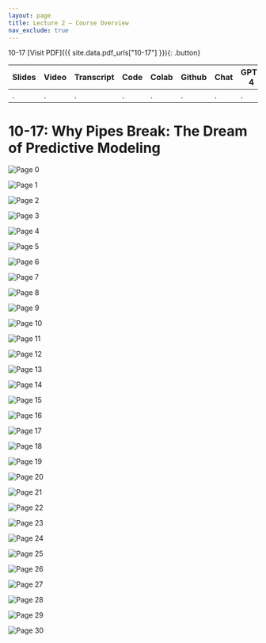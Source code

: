 ```yaml
---
layout: page
title: Lecture 2 – Course Overview
nav_exclude: true
---
```

10-17
[Visit PDF]({{ site.data.pdf_urls["10-17"] }}){: .button}

| Slides | Video | Transcript | Code | Colab | Github | Chat | GPT-4 | LLaMA | Galactica |
| ------ | ----- | ---------- | ---- | ----- | ------ | ---- | ----- | ----- | --------- |
| .      | .     | .          | .    | .     | .      | .    | .     | .     | .          |


# 10-17: Why Pipes Break: The Dream of Predictive Modeling

![Page 0]( /CivEng112/assets/slides/10-17/10-17_Lecture.pdf-page0.png )

![Page 1]( /CivEng112/assets/slides/10-17/10-17_Lecture.pdf-page1.png )

![Page 2]( /CivEng112/assets/slides/10-17/10-17_Lecture.pdf-page2.png )

![Page 3]( /CivEng112/assets/slides/10-17/10-17_Lecture.pdf-page3.png )

![Page 4]( /CivEng112/assets/slides/10-17/10-17_Lecture.pdf-page4.png )

![Page 5]( /CivEng112/assets/slides/10-17/10-17_Lecture.pdf-page5.png )

![Page 6]( /CivEng112/assets/slides/10-17/10-17_Lecture.pdf-page6.png )

![Page 7]( /CivEng112/assets/slides/10-17/10-17_Lecture.pdf-page7.png )

![Page 8]( /CivEng112/assets/slides/10-17/10-17_Lecture.pdf-page8.png )

![Page 9]( /CivEng112/assets/slides/10-17/10-17_Lecture.pdf-page9.png )

![Page 10]( /CivEng112/assets/slides/10-17/10-17_Lecture.pdf-page10.png )

![Page 11]( /CivEng112/assets/slides/10-17/10-17_Lecture.pdf-page11.png )

![Page 12]( /CivEng112/assets/slides/10-17/10-17_Lecture.pdf-page12.png )

![Page 13]( /CivEng112/assets/slides/10-17/10-17_Lecture.pdf-page13.png )

![Page 14]( /CivEng112/assets/slides/10-17/10-17_Lecture.pdf-page14.png )

![Page 15]( /CivEng112/assets/slides/10-17/10-17_Lecture.pdf-page15.png )

![Page 16]( /CivEng112/assets/slides/10-17/10-17_Lecture.pdf-page16.png )

![Page 17]( /CivEng112/assets/slides/10-17/10-17_Lecture.pdf-page17.png )

![Page 18]( /CivEng112/assets/slides/10-17/10-17_Lecture.pdf-page18.png )

![Page 19]( /CivEng112/assets/slides/10-17/10-17_Lecture.pdf-page19.png )

![Page 20]( /CivEng112/assets/slides/10-17/10-17_Lecture.pdf-page20.png )

![Page 21]( /CivEng112/assets/slides/10-17/10-17_Lecture.pdf-page21.png )

![Page 22]( /CivEng112/assets/slides/10-17/10-17_Lecture.pdf-page22.png )

![Page 23]( /CivEng112/assets/slides/10-17/10-17_Lecture.pdf-page23.png )

![Page 24]( /CivEng112/assets/slides/10-17/10-17_Lecture.pdf-page24.png )

![Page 25]( /CivEng112/assets/slides/10-17/10-17_Lecture.pdf-page25.png )

![Page 26]( /CivEng112/assets/slides/10-17/10-17_Lecture.pdf-page26.png )

![Page 27]( /CivEng112/assets/slides/10-17/10-17_Lecture.pdf-page27.png )

![Page 28]( /CivEng112/assets/slides/10-17/10-17_Lecture.pdf-page28.png )

![Page 29]( /CivEng112/assets/slides/10-17/10-17_Lecture.pdf-page29.png )

![Page 30]( /CivEng112/assets/slides/10-17/10-17_Lecture.pdf-page30.png )

